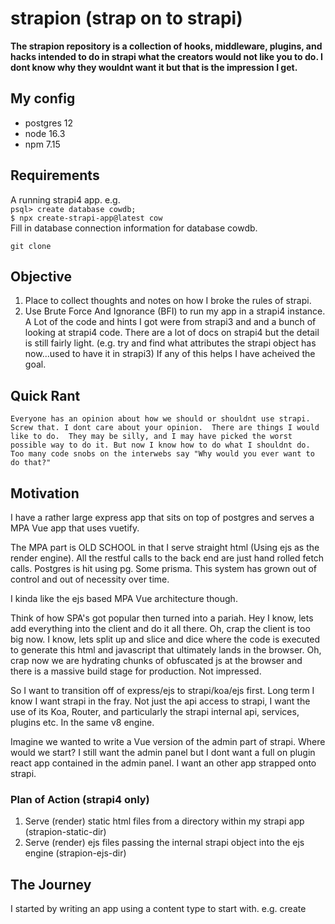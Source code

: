 # strapion (strap on to strapi)

**The strapion repository is a collection of hooks, middleware, plugins, and hacks
intended to do in strapi what the creators would not like you to do. I dont know why they wouldnt want it but that is the impression I get.**

## My config ##
- postgres 12
- node 16.3
- npm 7.15

## Requirements
A running strapi4 app.
e.g.   
`psql> create database cowdb; `  
`$ npx create-strapi-app@latest cow`   
Fill in database connection information for database cowdb.
   
`git clone`

## Objective
1. Place to collect thoughts and notes on how I broke the rules of strapi.
2. Use Brute Force And Ignorance (BFI) to run my app in a strapi4 instance.
A Lot of the code and hints I got were from strapi3 and and a bunch of looking at strapi4 code.
There are a lot of docs on strapi4 but the detail is still fairly light.
(e.g. try and find what attributes the strapi object has now...used to have it in strapi3)
If any of this helps I have acheived the goal. 

## Quick Rant
`Everyone has an opinion about how we should or shouldnt use strapi.
Screw that. I dont care about your opinion. 
There are things I would like to do. 
They may be silly, and I may have picked the worst possible way to do it.
But now I know how to do what I shouldnt do.
Too many code snobs on the interwebs say "Why would you ever want to do that?"`

## Motivation
I have a rather large express app that sits on top of postgres and serves a  
MPA Vue app that uses vuetify.

The MPA part is OLD SCHOOL in that I serve straight html (Using ejs as the render engine).
All the restful calls to the back end are just hand rolled fetch calls.
Postgres is hit using pg. Some prisma.
This system has grown out of control and out of necessity over time.

I kinda like the ejs based MPA Vue architecture though.

Think of how SPA's got popular then turned into a pariah.
Hey I know, lets add everything into the client and do it all there.
Oh, crap the client is too big now.
I know, lets split up and slice and dice where the code is executed to generate this html and javascript
that ultimately lands in the browser.
Oh, crap now we are hydrating chunks of obfuscated js at the browser and there is a massive build stage 
for production.
Not impressed.

So I want to transition off of express/ejs to strapi/koa/ejs first.
Long term I know I want strapi in the fray.
Not just the api access to strapi, I want the use of its Koa, Router, and particularly the strapi internal
api, services, plugins etc. In the same v8 engine.

Imagine we wanted to write a Vue version of the admin part of strapi.
Where would we start?
I still want the admin panel but I dont want a full on plugin react app contained in the admin panel.
I want an other app strapped onto strapi.


### Plan of Action (strapi4 only)
1. Serve (render) static html files from a directory within my strapi app (strapion-static-dir)
2. Serve (render) ejs files passing the internal strapi object into the ejs engine (strapion-ejs-dir)

## The Journey
I started by writing an app using a content type to start with. e.g. create

